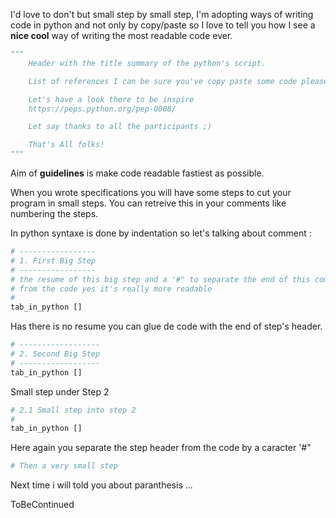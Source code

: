 I'd love to don't but small step by small step, I'm adopting ways of writing code in python and not only by copy/paste so I love to tell you how I see a **nice cool** way of writing the most readable code ever.

```python
"""
    Header with the title summary of the python's script.

    List of references I can be sure you've copy paste some code please give the link.

    Let's have a look there to be inspire
    https://peps.python.org/pep-0008/

    Let say thanks to all the participants ;)

    That's All folks!
"""
```

Aim of **guidelines** is make code readable fastiest as possible. 

When you wrote specifications you will have some steps to cut your program in small steps. You can retreive this in your comments like numbering the steps.

In python syntaxe is done by indentation so let's talking about comment :

```python
# -----------------
# 1. First Big Step
# -----------------
# the resume of this big step and a '#" to separate the end of this comment
# from the code yes it's really more readable
#
tab_in_python []
```

Has there is no resume you can glue de code with the end of step's header.

```python
# ------------------
# 2. Second Big Step
# ------------------
tab_in_python []
```

Small step under Step 2

```python
# 2.1 Small step into step 2
#
tab_in_python []
```

Here again you separate the step header from the code by a caracter '#"

```python
# Then a very small step
```

Next time i will told you about paranthesis ...

ToBeContinued